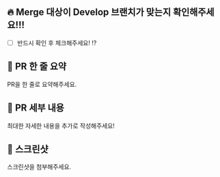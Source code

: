 ## 🔥 Merge 대상이 Develop 브랜치가 맞는지 확인해주세요!!!

- [ ] 반드시 확인 후 체크해주세요! ⁉️

## 🚀 PR 한 줄 요약

PR을 한 줄로 요약해주세요.

## 🚸 PR 세부 내용

최대한 자세한 내용을 추가로 작성해주세요!

<!-- 피드백을 반영한 부분이 있다면 해당 부분의 주석을 제거하고 사용해주세요!
## ⭕ 피드백 반영 사항

피드백 반영 사항에 대한 간단한 내용을 적어주세요.-->

## 📸 스크린샷

스크린샷을 첨부해주세요.
